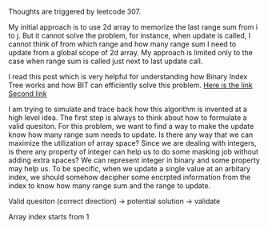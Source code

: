 Thoughts are triggered by leetcode 307.    

My initial approach is to use 2d array to memorize the last range sum from i to j. But it cannot solve the problem, for instance, when update is called, I cannot think of from which range and how many range sum I need to update from a global scope of 2d array. My approach is limited only to the case when range sum is called just next to last update call. 

I read this post which is very helpful for understanding how Binary Index Tree works and how BIT can efficiently solve this problem. 
[Here is the link](https://www.hackerearth.com/practice/data-structures/advanced-data-structures/fenwick-binary-indexed-trees/tutorial/)    
[Second link](https://www.topcoder.com/community/competitive-programming/tutorials/binary-indexed-trees/)


I am trying to simulate and trace back how this algorithm is invented at a high level idea. The first step is always to think about how to formulate a valid quesiton. For this problem, we want to find a way to make the update know how many range sum needs to update. Is there any way that we can maximize the utilization of array space? Since we are dealing with integers, is there any property of integer can help us to do some masking job without adding extra spaces? We can represent integer in binary and some property may help us. To be specific, when we update a single value at an arbitary index, we should somehow decipher some encrpted information from the index to know how many range sum and the range to update. 

Valid quesiton (correct direction) -> potential solution -> validate 

Array index starts from 1
